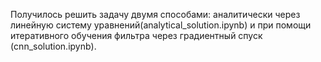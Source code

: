 Получилось решить задачу двумя способами: аналитически через линейную систему уравнений(analytical_solution.ipynb) и при помощи итеративного обучения фильтра через градиентный спуск (cnn_solution.ipynb). 